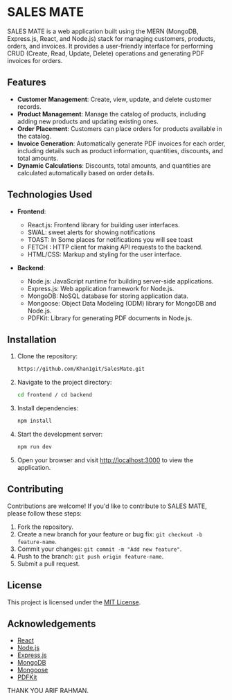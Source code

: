 # SALES MATE

SALES MATE is a web application built using the MERN (MongoDB, Express.js, React, and Node.js) stack for managing customers, products, orders, and invoices. It provides a user-friendly interface for performing CRUD (Create, Read, Update, Delete) operations and generating PDF invoices for orders.

## Features

- **Customer Management**: Create, view, update, and delete customer records.
- **Product Management**: Manage the catalog of products, including adding new products and updating existing ones.
- **Order Placement**: Customers can place orders for products available in the catalog.
- **Invoice Generation**: Automatically generate PDF invoices for each order, including details such as product information, quantities, discounts, and total amounts.
- **Dynamic Calculations**: Discounts, total amounts, and quantities are calculated automatically based on order details.

## Technologies Used

- **Frontend**:
  - React.js: Frontend library for building user interfaces.
  - SWAL: sweet alerts for showing notifications
  - TOAST: In Some places for notifications you will see toast
  - FETCH : HTTP client for making API requests to the backend.
  - HTML/CSS: Markup and styling for the user interface.

- **Backend**:
  - Node.js: JavaScript runtime for building server-side applications.
  - Express.js: Web application framework for Node.js.
  - MongoDB: NoSQL database for storing application data.
  - Mongoose: Object Data Modeling (ODM) library for MongoDB and Node.js.
  - PDFKit: Library for generating PDF documents in Node.js.

## Installation

1. Clone the repository:

   ```bash
   https://github.com/Khan1git/SalesMate.git
   ```

2. Navigate to the project directory:

   ```bash
   cd frontend / cd backend
   ```

3. Install dependencies:

   ```bash
   npm install
   ```

4. Start the development server:

   ```bash
   npm run dev
   ```

5. Open your browser and visit [http://localhost:3000](http://localhost:5713) to view the application.

## Contributing

Contributions are welcome! If you'd like to contribute to SALES MATE, please follow these steps:

1. Fork the repository.
2. Create a new branch for your feature or bug fix: `git checkout -b feature-name`.
3. Commit your changes: `git commit -m "Add new feature"`.
4. Push to the branch: `git push origin feature-name`.
5. Submit a pull request.

## License

This project is licensed under the [MIT License](LICENSE).

## Acknowledgements

- [React](https://reactjs.org/)
- [Node.js](https://nodejs.org/)
- [Express.js](https://expressjs.com/)
- [MongoDB](https://www.mongodb.com/)
- [Mongoose](https://mongoosejs.com/)
- [PDFKit](https://pdfkit.org/)

THANK YOU
ARIF RAHMAN.
